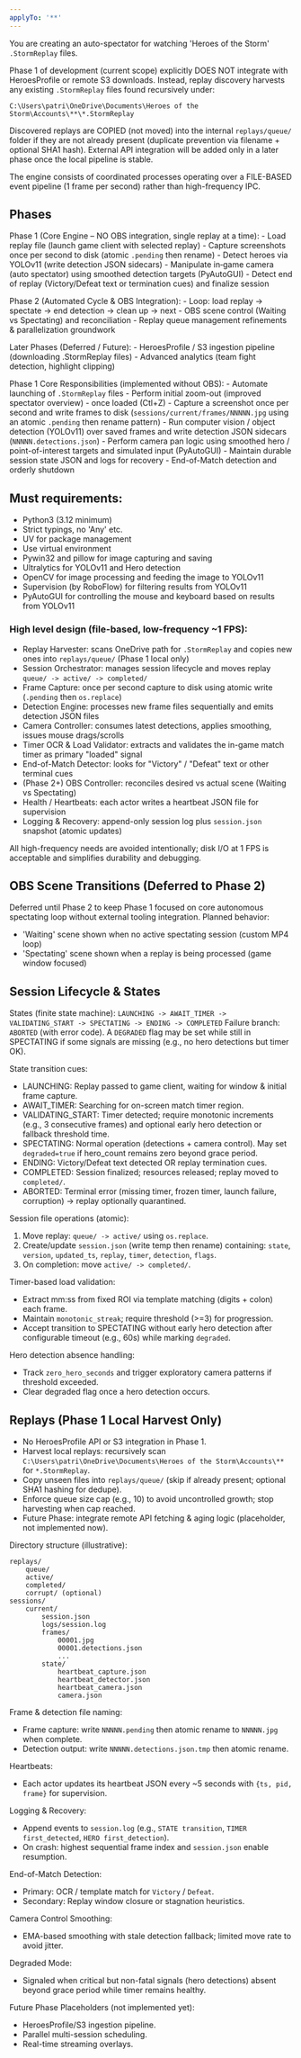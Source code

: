 ```yaml
---
applyTo: '**'
---
```


You are creating an auto-spectator for watching 'Heroes of the Storm' `.StormReplay` files.

Phase 1 of development (current scope) explicitly DOES NOT integrate with HeroesProfile or remote S3 downloads. Instead, replay discovery harvests any existing `.StormReplay` files found recursively under:

`C:\Users\patri\OneDrive\Documents\Heroes of the Storm\Accounts\**\*.StormReplay`

Discovered replays are COPIED (not moved) into the internal `replays/queue/` folder if they are not already present (duplicate prevention via filename + optional SHA1 hash). External API integration will be added only in a later phase once the local pipeline is stable.

The engine consists of coordinated processes operating over a FILE-BASED event pipeline (1 frame per second) rather than high-frequency IPC.

## Phases

Phase 1 (Core Engine – NO OBS integration, single replay at a time):
    - Load replay file (launch game client with selected replay)
    - Capture screenshots once per second to disk (atomic `.pending` then rename)
    - Detect heroes via YOLOv11 (write detection JSON sidecars)
    - Manipulate in‑game camera (auto spectator) using smoothed detection targets (PyAutoGUI)
    - Detect end of replay (Victory/Defeat text or termination cues) and finalize session

Phase 2 (Automated Cycle & OBS Integration):
    - Loop: load replay -> spectate -> end detection -> clean up -> next
    - OBS scene control (Waiting vs Spectating) and reconciliation
    - Replay queue management refinements & parallelization groundwork

Later Phases (Deferred / Future):
    - HeroesProfile / S3 ingestion pipeline (downloading .StormReplay files)
    - Advanced analytics (team fight detection, highlight clipping)

Phase 1 Core Responsibilities (implemented without OBS):
    - Automate launching of `.StormReplay` files
    - Perform initial zoom-out (improved spectator overview) - once loaded (Ctl+Z)
    - Capture a screenshot once per second and write frames to disk (`sessions/current/frames/NNNNN.jpg` using an atomic `.pending` then rename pattern)
    - Run computer vision / object detection (YOLOv11) over saved frames and write detection JSON sidecars (`NNNNN.detections.json`)
    - Perform camera pan logic using smoothed hero / point-of-interest targets and simulated input (PyAutoGUI)
    - Maintain durable session state JSON and logs for recovery
    - End-of-Match detection and orderly shutdown


## Must requirements:
- Python3 (3.12 minimum)
- Strict typings, no 'Any' etc.
- UV for package management
- Use virtual environment
- Pywin32 and pillow for image capturing and saving
- Ultralytics for YOLOv11 and Hero detection
- OpenCV for image processing and feeding the image to YOLOv11
- Supervision (by RoboFlow) for filtering results from YOLOv11
- PyAutoGUI for controlling the mouse and keyboard based on results from YOLOv11
    

### High level design (file-based, low-frequency ~1 FPS):

- Replay Harvester: scans OneDrive path for `.StormReplay` and copies new ones into `replays/queue/` (Phase 1 local only)
- Session Orchestrator: manages session lifecycle and moves replay `queue/ -> active/ -> completed/`
- Frame Capture: once per second capture to disk using atomic write (`.pending` then `os.replace`)
- Detection Engine: processes new frame files sequentially and emits detection JSON files
- Camera Controller: consumes latest detections, applies smoothing, issues mouse drags/scrolls
- Timer OCR & Load Validator: extracts and validates the in-game match timer as primary "loaded" signal
- End-of-Match Detector: looks for "Victory" / "Defeat" text or other terminal cues
- (Phase 2+) OBS Controller: reconciles desired vs actual scene (Waiting vs Spectating)
- Health / Heartbeats: each actor writes a heartbeat JSON file for supervision
- Logging & Recovery: append-only session log plus `session.json` snapshot (atomic updates)

All high-frequency needs are avoided intentionally; disk I/O at 1 FPS is acceptable and simplifies durability and debugging.


## OBS Scene Transitions (Deferred to Phase 2)

Deferred until Phase 2 to keep Phase 1 focused on core autonomous spectating loop without external tooling integration.
Planned behavior:
- 'Waiting' scene shown when no active spectating session (custom MP4 loop)
- 'Spectating' scene shown when a replay is being processed (game window focused)


## Session Lifecycle & States

States (finite state machine):
`LAUNCHING -> AWAIT_TIMER -> VALIDATING_START -> SPECTATING -> ENDING -> COMPLETED`
Failure branch: `ABORTED` (with error code). A `DEGRADED` flag may be set while still in SPECTATING if some signals are missing (e.g., no hero detections but timer OK).

State transition cues:
- LAUNCHING: Replay passed to game client, waiting for window & initial frame capture.
- AWAIT_TIMER: Searching for on-screen match timer region.
- VALIDATING_START: Timer detected; require monotonic increments (e.g., 3 consecutive frames) and optional early hero detection or fallback threshold time.
- SPECTATING: Normal operation (detections + camera control). May set `degraded=true` if hero_count remains zero beyond grace period.
- ENDING: Victory/Defeat text detected OR replay termination cues.
- COMPLETED: Session finalized; resources released; replay moved to `completed/`.
- ABORTED: Terminal error (missing timer, frozen timer, launch failure, corruption) -> replay optionally quarantined.

Session file operations (atomic):
1. Move replay: `queue/ -> active/` using `os.replace`.
2. Create/update `session.json` (write temp then rename) containing: `state`, `version`, `updated_ts`, `replay`, `timer`, `detection`, `flags`.
3. On completion: move `active/ -> completed/`.

Timer-based load validation:
- Extract mm:ss from fixed ROI via template matching (digits + colon) each frame.
- Maintain `monotonic_streak`; require threshold (>=3) for progression.
- Accept transition to SPECTATING without early hero detection after configurable timeout (e.g., 60s) while marking `degraded`.

Hero detection absence handling:
- Track `zero_hero_seconds` and trigger exploratory camera patterns if threshold exceeded.
- Clear degraded flag once a hero detection occurs.


## Replays (Phase 1 Local Harvest Only)

- No HeroesProfile API or S3 integration in Phase 1.
- Harvest local replays: recursively scan `C:\Users\patri\OneDrive\Documents\Heroes of the Storm\Accounts\**` for `*.StormReplay`.
- Copy unseen files into `replays/queue/` (skip if already present; optional SHA1 hashing for dedupe).
- Enforce queue size cap (e.g., 10) to avoid uncontrolled growth; stop harvesting when cap reached.
- Future Phase: integrate remote API fetching & aging logic (placeholder, not implemented now).

Directory structure (illustrative):
```
replays/
    queue/
    active/
    completed/
    corrupt/ (optional)
sessions/
    current/
        session.json
        logs/session.log
        frames/
            00001.jpg
            00001.detections.json
            ...
        state/
            heartbeat_capture.json
            heartbeat_detector.json
            heartbeat_camera.json
            camera.json
```

Frame & detection file naming:
- Frame capture: write `NNNNN.pending` then atomic rename to `NNNNN.jpg` when complete.
- Detection output: write `NNNNN.detections.json.tmp` then atomic rename.

Heartbeats:
- Each actor updates its heartbeat JSON every ~5 seconds with `{ts, pid, frame}` for supervision.

Logging & Recovery:
- Append events to `session.log` (e.g., `STATE transition`, `TIMER first_detected`, `HERO first_detection`).
- On crash: highest sequential frame index and `session.json` enable resumption.

End-of-Match Detection:
- Primary: OCR / template match for `Victory` / `Defeat`.
- Secondary: Replay window closure or stagnation heuristics.

Camera Control Smoothing:
- EMA-based smoothing with stale detection fallback; limited move rate to avoid jitter.

Degraded Mode:
- Signaled when critical but non-fatal signals (hero detections) absent beyond grace period while timer remains healthy.

Future Phase Placeholders (not implemented yet):
- HeroesProfile/S3 ingestion pipeline.
- Parallel multi-session scheduling.
- Real-time streaming overlays.